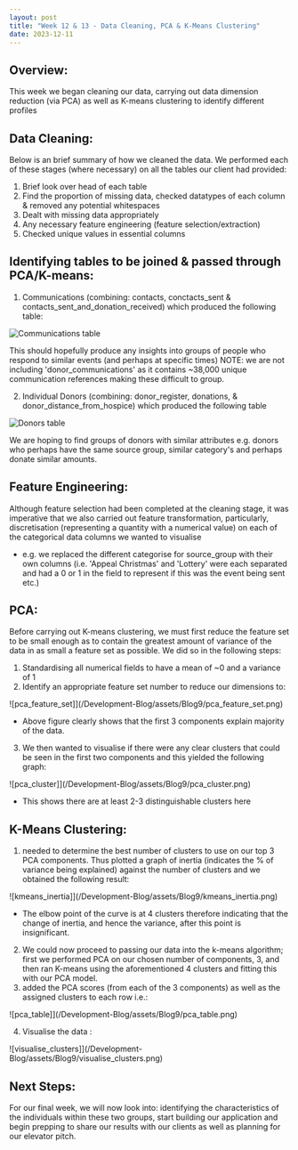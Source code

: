 ```yaml
---
layout: post
title: "Week 12 & 13 - Data Cleaning, PCA & K-Means Clustering"
date: 2023-12-11
---
```


## Overview:

This week we began cleaning our data, carrying out data dimension reduction (via PCA) as well as K-means clustering to identify different profiles

## Data Cleaning:

Below is an brief summary of how we cleaned the data. We performed each of these stages (where necessary) on all the tables our client had provided:

1. Brief look over head of each table
2. Find the proportion of missing data, checked datatypes of each column & removed any potential whitespaces
3. Dealt with missing data appropriately
4. Any necessary feature engineering (feature selection/extraction)
5. Checked unique values in essential columns

## Identifying tables to be joined & passed through PCA/K-means:

1. Communications (combining: contacts, conctacts_sent & contacts_sent_and_donation_received) which produced the following table:

![Communications table](/Development-Blog/assets/Blog9/table1.png)

This should hopefully produce any insights into groups of people who respond to similar events (and perhaps at specific times)
NOTE: we are not including 'donor_communications' as it contains ~38,000 unique communication references making these difficult to group.

2. Individual Donors (combining: donor_register, donations, & donor_distance_from_hospice) which produced the following table

![Donors table](/Development-Blog/assets/Blog9/table2.png)

We are hoping to find groups of donors with similar attributes e.g. donors who perhaps have the same source group, similar category's and perhaps donate similar amounts.

## Feature Engineering:

Although feature selection had been completed at the cleaning stage, it was imperative that we also carried out feature transformation, particularly, discretisation (representing a quantity with a numerical value) on each of the categorical data columns we wanted to visualise

- e.g. we replaced the different categorise for source_group with their own columns (i.e. 'Appeal Christmas' and 'Lottery' were each separated and had a 0 or 1 in the field to represent if this was the event being sent etc.)

## PCA:

Before carrying out K-means clustering, we must first reduce the feature set to be small enough as to contain the greatest amount of variance of the data in as small a feature set as possible. We did so in the following steps:

1. Standardising all numerical fields to have a mean of ~0 and a variance of 1
2. Identify an appropriate feature set number to reduce our dimensions to:

![pca_feature_set]](/Development-Blog/assets/Blog9/pca_feature_set.png)

- Above figure clearly shows that the first 3 components explain majority of the data.

3. We then wanted to visualise if there were any clear clusters that could be seen in the first two components and this yielded the following graph:

![pca_cluster]](/Development-Blog/assets/Blog9/pca_cluster.png)

- This shows there are at least 2-3 distinguishable clusters here

## K-Means Clustering:

1. needed to determine the best number of clusters to use on our top 3 PCA components. Thus plotted a graph of inertia (indicates the % of variance being explained) against the number of clusters and we obtained the following result:

![kmeans_inertia]](/Development-Blog/assets/Blog9/kmeans_inertia.png)

- The elbow point of the curve is at 4 clusters therefore indicating that the change of inertia, and hence the variance, after this point is insignificant.

2. We could now proceed to passing our data into the k-means algorithm; first we performed PCA on our chosen number of components, 3, and then ran K-means using the aforementioned 4 clusters and fitting this with our PCA model.
3. added the PCA scores (from each of the 3 components) as well as the assigned clusters to each row i.e.:

![pca_table]](/Development-Blog/assets/Blog9/pca_table.png)

4. Visualise the data :

![visualise_clusters]](/Development-Blog/assets/Blog9/visualise_clusters.png)

## Next Steps:

For our final week, we will now look into: identifying the characteristics of the individuals within these two groups, start building our application and begin prepping to share our results with our clients as well as planning for our elevator pitch.
